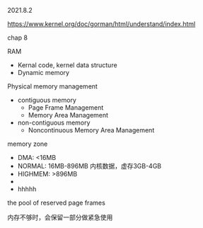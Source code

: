 2021.8.2

https://www.kernel.org/doc/gorman/html/understand/index.html

chap 8

RAM
* Kernal code, kernel data structure
* Dynamic memory

Physical memory management
* contiguous memory
  * Page Frame Management
  * Memory Area Management
* non-contiguous memory
  * Noncontinuous Memory Area Management

memory zone
* DMA: <16MB
* NORMAL: 16MB-896MB 内核数据，虚存3GB-4GB
* HIGHMEM: >896MB
* 
* hhhhh

the pool of reserved page frames

内存不够时，会保留一部分做紧急使用